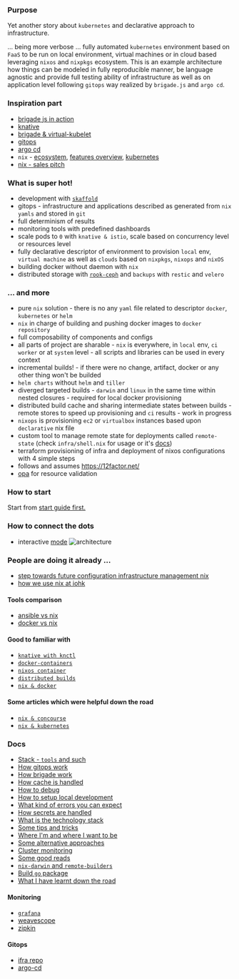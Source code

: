 ### Purpose
Yet another story about `kubernetes` and declarative approach to infrastructure.

... being more verbose ... fully automated `kubernetes` environment based on `FaaS` to be run on local environment, virtual machines or in cloud based leveraging `nixos` and `nixpkgs` ecosystem. This is an example architecture how things can be modeled in fully reproducible manner, be language agnostic and 
provide full testing ability of infrastructure as well as on application level following `gitops` way realized by `brigade.js` and `argo cd`.

### Inspiration part
* [brigade js in action](https://www.youtube.com/watch?v=yhfc0FKdFc8&t=1s)
* [knative](https://www.youtube.com/watch?v=69OfdJ5BIzs)
* [brigade & virtual-kubelet](https://cloudblogs.microsoft.com/opensource/2019/04/01/brigade-kubernetes-serverless-tutorial/)
* [gitops](https://www.weave.works/blog/gitops-operations-by-pull-request)
* [argo cd](https://argoproj.github.io/argo-cd/)
* `nix` - [ecosystem](https://www.youtube.com/watch?v=YbUPdv03ciI), [features overview](https://www.youtube.com/watch?v=D5Gq2wkRXpU), [kubernetes](https://www.youtube.com/watch?v=XgZWbrBLP4I)
* [nix - sales pitch](https://gist.github.com/joepie91/9fdaf8244b0a83afcce204e6da127c7d)

### What is super hot!
* development with [`skaffold`](https://github.com/GoogleContainerTools/skaffold)
* gitops - infrastructure and applications described as generated from `nix` `yamls` and stored in `git`
* full determinism of results
* monitoring tools with predefined dashboards
* scale pods to `0` with `knative & istio`, scale based on concurrency level or resources level
* fully declarative descriptor of environment to provision `local` env, `virtual machine` as well as `clouds` based on `nixpkgs`, `nixops` and `nixOS`
* building docker without daemon with `nix`
* distributed storage with [`rook-ceph`](https://rook.io/) and `backups` with `restic` and `velero`

### ... and more
* pure `nix` solution - there is no any `yaml` file related to descriptor `docker`, `kubernetes` or `helm`
* `nix` in charge of building and pushing docker images to `docker repository`
* full composability of components and configs
* all parts of project are sharable - `nix` is everywhere, in `local` env, `ci worker` or at `system` level - all scripts and libraries can be used in every context
* incremental builds! - if there were no change, artifact, docker or any other thing won't be builded
* `helm charts` without `helm` and `tiller`
* diverged targeted builds - `darwin` and `linux` in the same time within nested closures - required for local docker provisioning
* distributed build cache and sharing intermediate states between builds - remote stores to speed up provisioning and `ci` results - work in progress
* `nixops` is provisioning `ec2` or `virtualbox` instances based upon `declarative` nix file
* custom tool to manage remote state for deployments called `remote-state` (check `infra/shell.nix` for usage or it's [docs](/packages/remote-state/README.md))
* terraform provisioning of infra and deployment of nixos configurations with 4 simple steps
* follows and assumes https://12factor.net/
* [opa](https://github.com/open-policy-agent/opa) for resource validation

### How to start
Start from [start guide first.](/docs/start.md)

### How to connect the dots
* interactive [mode](https://miro.com/app/board/o9J_kxbrjxg=/)
![architecture](https://bitbucket.org/repo/6zKBnz9/images/83180719-nix-k8s-knative%20%284%29.jpg)

### People are doing it already ...
* [step towards future configuration infrastructure management nix](https://container-solutions.com/step-towards-future-configuration-infrastructure-management-nix/)
* [how we use nix at iohk](https://iohk.io/blog/how-we-use-nix-at-iohk/)

#### Tools comparison
* [ansible vs nix](https://github.com/WeAreWizards/blog/blob/master/content/articles/ansible-and-nix.md)
* [docker vs nix](https://discourse.nixos.org/t/is-there-much-difference-between-using-nix-shell-and-docker-for-local-development/807)

#### Good to familiar with
* [`knative with knctl`](https://developer.ibm.com/blogs/knctl-a-simpler-way-to-work-with-knative/)
* [`docker-containers`](https://github.com/NixOS/nixpkgs/pull/55179)
* [`nixos container`](https://nixos.org/nixos/manual/#ch-containers)
* [`distributed builds`](https://nixos.wiki/wiki/Distributed_build)
* [`nix & docker`](https://github.com/NixOS/nixpkgs/blob/master/pkgs/build-support/docker/examples.nix)

#### Some articles which were helpful down the road
* [`nix & concourse`](https://memo.barrucadu.co.uk/concourseci-nixos.html)
* [`nix & kubernetes`](https://rzetterberg.github.io/kubernetes-nixos.html)

### Docs
* [Stack - `tools` and such](/docs/stack.md)
* [How gitops work](/docs/gitops.md)
* [How brigade work](/docs/brigade.md)
* [How cache is handled](/docs/cache.md)
* [How to debug](/docs/debugging.md)
* [How to setup local development](/docs/development.md)
* [What kind of errors you can expect](/docs/errors.md)
* [How secrets are handled](/docs/secrets.md)
* [What is the technology stack](/docs/stack.md)
* [Some tips and tricks](/docs/tips-and-tricks.md)
* [Where I'm and where I want to be](/docs/roadmap.md)
* [Some alternative approaches](/docs/alternatives.md)
* [Cluster monitoring](/docs/monitoring.md)
* [Some good reads](/docs/reads.md)
* [`nix-darwin` and `remote-builders`](/docs/linux-darwin-builds.md)
* [Build `go` package](/docs/building-go-packages.md)
* [What I have learnt down the road](/docs/lessons-learnt.md)

#### Monitoring
* [`grafana`](https://bitbucket.org/repo/6zKBnz9/images/1943034243-Screenshot%202019-06-19%20at%2013.45.21.png)
* [weavescope](https://bitbucket.org/repo/6zKBnz9/images/3906895708-Screenshot%202019-06-19%20at%2013.45.55.png)
* [zipkin](https://bitbucket.org/repo/6zKBnz9/images/573168924-Screenshot%202019-07-10%20at%2013.30.58.png)
#### Gitops
* [ifra repo](https://bitbucket.org/damian_baar/k8s-infra-descriptors/src/master/)
* [argo-cd](https://bitbucket.org/repo/6zKBnz9/images/1558410695-Screenshot%202019-07-10%20at%2010.38.17.png)